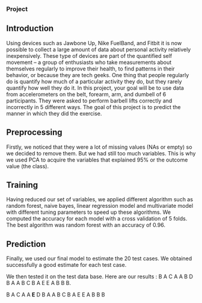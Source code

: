 ### Project

## Introduction
Using devices such as Jawbone Up, Nike FuelBand, and Fitbit it is now possible to collect a large amount of data about personal activity relatively inexpensively. These type of devices are part of the quantified self movement – a group of enthusiasts who take measurements about themselves regularly to improve their health, to find patterns in their behavior, or because they are tech geeks. One thing that people regularly do is quantify how much of a particular activity they do, but they rarely quantify how well they do it. In this project, your goal will be to use data from accelerometers on the belt, forearm, arm, and dumbell of 6 participants. They were asked to perform barbell lifts correctly and incorrectly in 5 different ways. The goal of this project is to predict the manner in which they did the exercise.

## Preprocessing
Firstly, we noticed that they were a lot of missing values (NAs or empty) so we decided to remove them. But we had still too much variables. This is why we used PCA to acquire the variables that explained 95% or the outcome value (the class). 

## Training
Having reduced our set of variables, we applied different algorithm such as random forest, naive bayes, linear regression model and  multivariate model with different tuning parameters to speed up these algorithms. 
We computed the accuracy for each model with a cross validation of 5 folds. The best algorithm was random forest with an accuracy of 0.96. 

## Prediction
Finally, we used our final model to estimate the 20 test cases. We obtained successfully a good estimate for each test case. 


We then tested it on the test data base. Here are our results : B A C A A B D B A A B C B A E E A B B B.


B A C A A 
**E** D B A A 
B C B A E 
E A B B B





